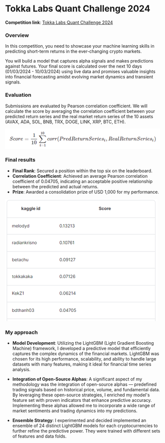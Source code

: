 # Tokka Labs Quant Challenge 2024

**Competition link**: [Tokka Labs Quant Challenge 2024](https://www.kaggle.com/competitions/tokka-labs-quant-challenge-2024/overview)

### Overview

In this competition, you need to showcase your machine learning skills in predicting short-term returns in the ever-changing crypto markets.

You will build a model that captures alpha signals and makes predictions against futures. Your final score is calculated over the next 10 days (01/03/2024 - 10/03/2024) using live data and promises valuable insights into financial forecasting amidst evolving market dynamics and transient signals.

### Evaluation 

Submissions are evaluated by Pearson correlation coefficient. We will calculate the score by averaging the correlation coefficient between your predicted return series and the real market return series of the 10 assets (AVAX, ADA, SOL, BNB, TRX, DOGE, LINK, XRP, BTC, ETH).

![Pearson correlation coefficient](images\image.png)

### Final results

- **Final Rank**: Secured a position within the top six on the leaderboard.
- **Correlation Coefficient**: Achieved an average Pearson correlation coefficient of 0.04705, indicating an acceptable positive relationship between the predicted and actual returns.
- **Prize**: Awarded a consolidation prize of USD 1,000 for my performance. 

![Final leaderboard](images\leaderboard.png)

### My approach

- **Model Development**: Utilizing the LightGBM (Light Gradient Boosting Machine) framework, I developed a predictive model that efficiently captures the complex dynamics of the financial markets. LightGBM was chosen for its high performance, scalability, and ability to handle large datasets with many features, making it ideal for financial time series analysis.

- **Integration of Open-Source Alphas**: A significant aspect of my methodology was the integration of open-source alphas — predefined trading signals based on historical price, volume, and fundamental data. By leveraging these open-source strategies, I enriched my model's feature set with proven indicators that enhance predictive accuracy. Implementing these alphas allowed me to incorporate a wide range of market sentiments and trading dynamics into my predictions.

- **Ensemble Strategy**: I experimented and decided implemented an ensemble of 24 distinct LightGBM models for each cryptocurrencies to further refine the predictive power. They were trained with different sets of features and data folds.